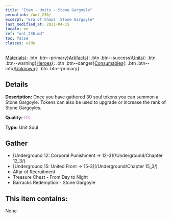 ```yaml
---
title: "Item - Units - Stone Gargoyle"
permalink: /unt_236/
excerpt: "Era of Chaos  Stone Gargoyle"
last_modified_at: 2021-04-15
locale: en
ref: "unt_236.md"
toc: false
classes: wide
---
```

 [Materials](/Items/){: .btn .btn--primary}[Artifacts](/Items/Artifacts/){: .btn .btn--success}[Units](/Items/Units/){: .btn .btn--warning}[Heroes](/Items/Heroes/){: .btn .btn--danger}[Consumables](/Items/Consumables/){: .btn .btn--info}[Unknown](/Items/Unknown/){: .btn .btn--primary}

## Details
 **Description:** Once you have gathered 30 soul tokens you can summon a Stone Gargoyle. Tokens can also be used to upgrade or increase the rank of Stone Gargoyles.

 **Quality:** <span style="color: #DA70D6">OK</span>

 **Type:** Unit Soul

## Gather

*    [Underground 12: Corporal Punishment -> 12-3](/Underground/Chapter 12_3/) 
*    [Underground 15: United Front -> 15-3](/Underground/Chapter 15_3/) 
*    Altar of Recruitment 
*    Treasure Chest - From Day to Night 
*    Barracks Redemption - Stone Gargoyle 

## This item contains:

  None

